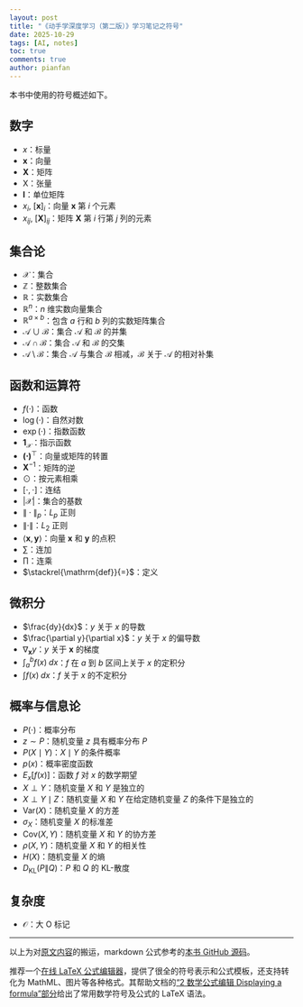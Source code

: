 ```yaml
---
layout: post
title: "《动手学深度学习（第二版）》学习笔记之符号"
date: 2025-10-29
tags: [AI, notes]
toc: true
comments: true
author: pianfan
---
```


本书中使用的符号概述如下。<!-- more -->

## 数字
- $x$：标量
- $\mathbf{x}$：向量
- $\mathbf{X}$：矩阵
- $\mathsf{X}$：张量
- $\mathbf{I}$：单位矩阵
- $x_i$, $[\mathbf{x}]_i$：向量 $\mathbf{x}$ 第 $i$ 个元素
- $x_{ij}$, $[\mathbf{X}]_{ij}$：矩阵 $\mathbf{X}$ 第 $i$ 行第 $j$ 列的元素

## 集合论
- $\mathcal{X}$：集合
- $\mathbb{Z}$：整数集合
- $\mathbb{R}$：实数集合
- $\mathbb{R}^n$：$n$ 维实数向量集合
- $\mathbb{R}^{a \times b}$：包含 $a$ 行和 $b$ 列的实数矩阵集合
- $\mathcal{A} \cup \mathcal{B}$：集合 $\mathcal{A}$ 和 $\mathcal{B}$ 的并集
- $\mathcal{A} \cap \mathcal{B}$：集合 $\mathcal{A}$ 和 $\mathcal{B}$ 的交集
- $\mathcal{A} \setminus \mathcal{B}$：集合 $\mathcal{A}$ 与集合 $\mathcal{B}$ 相减，$\mathcal{B}$ 关于 $\mathcal{A}$ 的相对补集

## 函数和运算符
- $f(\cdot)$：函数
- $\log(\cdot)$：自然对数
- $\exp(\cdot)$：指数函数
- $\mathbf{1}_\mathcal{X}$：指示函数
- $\mathbf{(\cdot)}^\top$：向量或矩阵的转置
- $\mathbf{X}^{-1}$：矩阵的逆
- $\odot$：按元素相乘
- $[\cdot, \cdot]$：连结
- $|\mathcal{X}|$：集合的基数
- $\|\cdot\|_p$：$L_p$ 正则
- $\|\cdot\|$：$L_2$ 正则
- $\langle\mathbf{x}, \mathbf{y}\rangle$：向量 $\mathbf{x}$ 和 $\mathbf{y}$ 的点积
- $\sum$：连加
- $\prod$：连乘
- $\stackrel{\mathrm{def}}{=}$：定义

## 微积分
- $\frac{dy}{dx}$：$y$ 关于 $x$ 的导数
- $\frac{\partial y}{\partial x}$：$y$ 关于 $x$ 的偏导数
- $\nabla_{\mathbf{x}} y$：$y$ 关于 $\mathbf{x}$ 的梯度
- $\int_a^b f(x)\;dx$：$f$ 在 $a$ 到 $b$ 区间上关于 $x$ 的定积分
- $\int f(x)\;dx$：$f$ 关于 $x$ 的不定积分

## 概率与信息论
- $P(\cdot)$：概率分布
- $z \sim P$：随机变量 $z$ 具有概率分布 $P$
- $P(X \mid Y)$：$X \mid Y$ 的条件概率
- $p(x)$：概率密度函数
- $E_x[f(x)]$：函数 $f$ 对 $x$ 的数学期望
- $X \perp Y$：随机变量 $X$ 和 $Y$ 是独立的
- $X \perp Y \mid Z$：随机变量 $X$ 和 $Y$ 在给定随机变量 $Z$ 的条件下是独立的
- $\mathrm{Var}(X)$：随机变量 $X$ 的方差
- $\sigma_X$：随机变量 $X$ 的标准差
- $\mathrm{Cov}(X, Y)$：随机变量 $X$ 和 $Y$ 的协方差
- $\rho(X, Y)$：随机变量 $X$ 和 $Y$ 的相关性
- $H(X)$：随机变量 $X$ 的熵
- $D_{\mathrm{KL}}(P\|Q)$：$P$ 和 $Q$ 的 KL-散度

## 复杂度
- $\mathcal{O}$：大 O 标记

---

以上为对[原文内容](https://zh.d2l.ai/chapter_notation/index.html)的搬运，markdown 公式参考的[本书 GitHub 源码](https://github.com/d2l-ai/d2l-zh/blob/master/chapter_notation/index.md?plain=1)。

推荐一个[在线 LaTeX 公式编辑器](https://www.latexlive.com/)，提供了很全的符号表示和公式模板，还支持转化为 MathML、图片等各种格式。其帮助文档的[“2 数学公式编辑 Displaying a formula”部分](https://www.latexlive.com/help#d11)给出了常用数学符号及公式的 LaTeX 语法。
